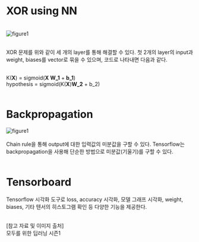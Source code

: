 # XOR using NN <br>
<br>![figure1](https://user-images.githubusercontent.com/57740560/94712423-6f220900-0384-11eb-9341-6c833057d1e6.png) <br><br>

XOR 문제를 위와 같이 세 개의 layer를 통해 해결할 수 있다. 첫 2개의 layer의 input과 weight, biases를 vector로 묶을 수 있으며, 코드로 나타내면 다음과 같다. <br><br>

K(**X**) = sigmoid(**X** **W_1** + **b_1**) <br>
hypothesis = sigmoid(K(**X**)**W_2** + b_2) <br><br>

# Backpropagation <br>
![figure1](https://user-images.githubusercontent.com/57740560/94713186-6ed63d80-0385-11eb-8dfc-72dcaa14c350.png)  <br><br>
Chain rule을 통해 output에 대한 입력값의 미분값을 구할 수 있다. Tensorflow는 backpropagation을 사용해 단순한 방법으로 미분값(기울기)를 구할 수 있다.<br><br>

# Tensorboard  <br>
Tensorflow 시각화 도구로 loss, accuracy 시각화, 모델 그래프 시각화, weight, biases, 기타 텐서의 히스토그램 확인 등 다양한 기능을 제공한다.  <br> <br>

[참고 자료 및 이미지 출처] <br>
모두를 위한 딥러닝 시즌1 
